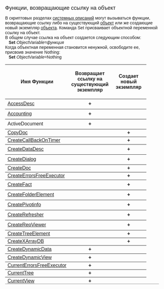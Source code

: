 ﻿<html>
<head>
<title>Функции, возвращающие ссылку на объект</title>
</head>

<body>

<p><font size="+1" face="Arial">Функции, возвращающие ссылку на объект</font></p>

<p><font face="Arial">В скриптовых разделах <a
href="Defs.html">системных описаний</a> могут вызываться функции, возвращающие 
ссылку либо на существующий <a href="objects.html">объект</a> или же создающие 
новый экземпляр <a href="objects.html">объекта</a>. Команда Set присваивает 
объектной переменной ссылку на объект. <br>
В общем случае ссылка на объект создается следующим способом: <br>
&nbsp;&nbsp; <strong>Set</strong> <em>ObjectVariable</em>=<em>функция</em><br>
Когда объектная переменная становится ненужной, освободите ее, присвоив значение 
Nothing: <br>
<strong>&nbsp;&nbsp; Set</strong> <em>ObjectVariable</em>=Nothing</font></p>

<table border="1" cellPadding="5" cols="2" frame="below" rules="rows" width="528"
height="720">
  <tr vAlign="top">
    <th class="label" width="150" valign="middle" align="center" nowrap height="79"><p
    align="center"><font face="Arial"><b>Имя Функции</b></font></th>
    <th class="label" width="72" align="center" height="79" valign="middle"><p align="center"><font
    face="Arial">Возвращает ссылку на существующий экземпляр</font></th>
    <th class="label" width="100" align="center" valign="middle" height="79"><p align="center"><font
    face="Arial">Создает новый экземпляр</font></th>
  </tr>
  <tr>
    <td width="150" height="33"><font face="Arial"><a href="Functions/Functions/AccessControl/AccessDesc.html">
	AccessDesc</a></font></td>
    <td width="104" align="center" height="33"><font face="Arial"><strong>
	+</strong></font></td>
    <td width="100" align="center" valign="middle" height="33"></td>
  </tr>
  <tr>
    <td width="150" height="33"><a href="Functions/Functions/SysDefManagment/Accounting.html"><font
    face="Arial">Accounting</font></a></td>
    <td width="104" align="center" height="33"><font face="Arial"><strong>
	+</strong></font></td>
    <td width="100" align="center" valign="middle" height="33"></td>
  </tr>
  <tr>
    <td width="150" height="33"><font face="Arial">ActiveDocument</font></td>
    <td width="104" align="center" height="33"><font face="Arial"><strong>
	+</strong></font></td>
    <td width="100" align="center" valign="middle" height="33"></td>
  </tr>
  <tr>
    <td width="150" height="17"><font face="Arial"><a href="Functions/Functions/DocumentsCirculation/CopyDoc.html">
	CopyDoc</a></font></td>
    <td width="104" align="center" height="17"></td>
    <td width="100" align="center" valign="middle" height="17"><font face="Arial"><strong>
	+</strong></font></td>
  </tr>
  <tr>
    <td width="150" height="16"><a href="Functions/Functions/CreateCallBackOnTimer.html"><font face="Arial">
	CreateCallBackOnTimer</font></a></td>
    <td width="104" align="center" height="16"></td>
    <td width="100" align="center" valign="middle" height="16"><font face="Arial"><strong>
	+</strong></font></td>
  </tr>
  <tr>
    <td width="150" height="33"><a href="Functions/Functions/InterfaceManagment/CreateDataDesc.html">
    <font face="Arial">CreateDataDesc</font></a></td>
    <td width="104" align="center" height="33"></td>
    <td width="100" align="center" valign="middle" height="33"><font face="Arial"><strong>+</strong></font></td>
   </tr>
  <tr>
    <td width="150" height="33"><a href="Functions/Functions/InterfaceManagment/CreateDialog.html"><font
    face="Arial">CreateDialog</font></a></td>
    <td width="104" align="center" height="33"></td>
    <td width="100" align="center" valign="middle" height="33"><font face="Arial"><strong>
	+</strong></font></td>
  </tr>
  <tr>
    <td width="150" height="17"><a href="Functions/Functions/DocumentsCirculation/CreateDoc.html"><font face="Arial">
	CreateDoc</font></a></td>
    <td width="104" align="center" height="17"></td>
    <td width="100" align="center" valign="middle" height="17"><font face="Arial"><strong>
	+</strong></font></td>
  </tr>
  <tr>
    <td width="150" height="16">
        <a href="Functions/Functions/DocumentsCirculation/CreateDoc.html">
        <font face="Arial">
	    <a href="Functions/Functions/CreateErrorsFreeExecutor.html">
	CreateErrorsFreeExecutor</a></font></a></td>
    <td width="104" align="center" height="16"></td>
    <td width="100" align="center" valign="middle" height="16"><font face="Arial"><strong>
	+</strong></font></td>
  </tr>
  <tr>
    <td width="150" height="33"><font face="Arial"><a href="Functions/Functions/AccManagement/CreateFact.html">
	CreateFact</a></font></td>
    <td width="104" align="center" height="33"></td>
    <td width="100" align="center" valign="middle" height="33"><font face="Arial"><strong>
	+</strong></font></td>
  </tr>
  <tr>
    <td width="150" height="33"><font face="Arial"><a href="Functions/Functions/DocumentsCirculation/CreateFolderElement.html">
	CreateFolderElement</a></font></td>
    <td width="104" align="center" height="33"></td>
    <td width="100" align="center" valign="middle" height="33"><font face="Arial"><strong>
	+</strong></font></td>
  </tr>
    <tr>
    <td width="150" height="33"><font face="Arial"><a href="Functions/Functions/InterfaceManagment/CreatePivotinfo.html">
	CreatePivotinfo</a></font></td>
    <td width="104" align="center" height="33"></td>
    <td width="100" align="center" valign="middle" height="33"><font face="Arial"><strong>
	+</strong></font></td>
    </tr>
  <tr>
    <td width="150" height="33"><font face="Arial"><a href="Functions/Functions/InterfaceManagment/CreateRefresher.html">
	CreateRefresher</a></font></td>
    <td width="104" align="center" height="33"></td>
    <td width="100" align="center" valign="middle" height="33"><font face="Arial"><strong>
	+</strong></font></td>
  </tr>
  <tr>
    <td width="150" height="33"><font face="Arial"><a href="Functions/Functions/CreateRepViewer.html">
	CreateRepViewer</a></font></td>
    <td width="104" align="center" height="33"></td>
    <td width="100" align="center" valign="middle" height="33"><font face="Arial"><strong>
	+</strong></font></td>
  </tr>
  <tr>
    <td width="150" height="17"><font face="Arial"><a href="Functions/Functions/DocumentsCirculation/CreateTreeElement.html">
	CreateTreeElement</a></font></td>
    <td width="104" align="center" height="17"></td>
    <td width="100" align="center" valign="middle" height="17"><font face="Arial"><strong>
	+</strong></font></td>
  </tr>
  <tr>
    <td width="150" height="16"><font face="Arial"><a href="Functions/Functions/CreateXArrayDB.html">
	CreateXArrayDB</a></font></td>
    <td width="104" align="center" height="16"></td>
    <td width="100" align="center" valign="middle" height="16"><font face="Arial"><strong>
	+</strong></font></td>
  </tr>
    <tr>
    <td width="150" height="17"><a href="Functions/Functions/CreateDynamicData.html"><font face="Arial">
	CreateDynamicData</font></a></td>
    <td width="104" align="center" height="17"><font face="Arial"><strong>
	+</strong></font></td>
    <td width="100" align="center" valign="middle" height="17">&nbsp;</td>
    </tr>
    <tr>
    <td width="150" height="17"><a href="Functions/Functions/CreateDynamicView.html"><font face="Arial">
	CreateDynamicView</font></a></td>
    <td width="104" align="center" height="17"><font face="Arial"><strong>
	+</strong></font></td>
    <td width="100" align="center" valign="middle" height="17">&nbsp;</td>
    </tr>
    <tr>
    <td width="150" height="19"><font face="Arial">
        <a href="Functions/Functions/CurrentErrorsFreeExecutor.html">
	    CurrentErrorsFreeExecutor</a></font></td>
    <td width="104" align="center" height="19"><font face="Arial"><strong>
	+</strong></font></td>
    <td width="100" align="center" height="19"></td>
    </tr>
  <tr>
    <td width="150" height="19"><font face="Arial"><a href="Functions/Functions/InterfaceManagment/CurrentTree.html">
	CurrentTree</a></font></td>
    <td width="104" align="center" height="19"><font face="Arial"><strong>
	+</strong></font></td>
    <td width="100" align="center" height="19"></td>
  </tr>
  <tr>
    <td width="150" height="19"><font face="Arial"><a href="Functions/Functions/InterfaceManagment/CurrentView.html">
	CurrentView</a></font></td>
    <td width="104" align="center" height="19"><font face="Arial"><strong>
	+</strong></font></td>
    <td width="100" align="center" height="19">&nbsp;</td>
  </tr>
    <tr>
    <td width="150" height="33"><a href="Functions/Functions/SysDefManagment/Data.html"><font face="Arial">
	Data</font></a></td>
    <td width="104" align="center" height="33"><font face="Arial"><strong>
	+</strong></font></td>
    <td width="100" align="center" valign="middle" height="33"></td>
    </tr>
    <tr>
    <td width="150" height="33"><a href="Functions/Functions/DocumentsCirculation/DocFromScreen.html"><font
    face="Arial">DocFromScreen</font></a></td>
    <td width="104" align="center" height="33"><font face="Arial"><strong>
	+</strong></font></td>
    <td width="100" align="center" valign="middle" height="33"></td>
    </tr>
    <tr>
    <td width="150" height="33"><a href="Functions/Functions/InterfaceManagment/DocP.html"><font face="Arial">
	DocP</font></a></td>
    <td width="104" align="center" height="33"><font face="Arial"><strong>
	+</strong></font></td>
    <td width="100" align="center" valign="middle" height="33"></td>
    </tr>
  <tr>
    <td width="150" height="19"><font face="Arial"><a href="Functions\SpreadsheetExportRowStyle\ExportStyle.html">
	ExportStyle</a></font></td>
    <td width="104" align="center" height="19"><font face="Arial"><strong>
	+</strong></font></td>
    <td width="100" align="center" height="19"></td>
  </tr>
  <tr>
    <td width="150" height="10"><a href="Functions/Functions/DocumentsCirculation/FolderElProp.html"><font
    face="Arial">FolderElProp</font></a></td>
    <td width="104" align="center" height="10"><font face="Arial"><strong>
	+</strong></font></td>
    <td width="100" align="center" height="10"></td>
  </tr>
  <tr>
    <td width="150" height="9"><font face="Arial"><a href="Functions/Functions/SysDefManagment/LoadDialog.html">
	LoadDialog</a></font></td>
    <td width="104" align="center" height="9"><font face="Arial"><strong>
	+</strong></font></td>
    <td width="100" align="center" height="9"></td>
  </tr>
  <tr>
    <td width="150" height="19"><font face="Arial"><a href="Functions/Functions/DocumentsCirculation/LoadDoc.html">
	LoadDoc</a></font></td>
    <td width="104" align="center" height="19"><font face="Arial"><strong>
	+</strong></font></td>
    <td width="100" align="center" height="19"></td>
  </tr>
  <tr>
    <td width="150" height="19"><font face="Arial"><a href="Functions/Functions/DocumentsCirculation/LoadDocFromFolder.html">
	LoadDocFromFolder</a></font></td>
    <td width="104" align="center" height="19"><font face="Arial"><strong>
	+</strong></font></td>
    <td width="100" align="center" height="19"></td>
  </tr>
  <tr>
    <td width="150" height="19"><font face="Arial"><a href="Functions/Functions/AccManagement/LoadFactByBase.html">
	LoadFactByBase</a></font></td>
    <td width="104" align="center" height="19"><font face="Arial"><strong>
	+</strong></font></td>
    <td width="100" align="center" height="19"></td>
  </tr>
  <tr>
    <td width="150" height="19"><font face="Arial"><a href="Functions/Functions/AccManagement/LoadFactByObject.html">
	LoadFactByObject</a></font></td>
    <td width="104" align="center" height="19"><font face="Arial"><strong>
	+</strong></font></td>
    <td width="100" align="center" height="19"></td>
  </tr>
  <tr>
    <td width="150" height="19"><font face="Arial"><a href="Functions/Functions/AccManagement/LoadFactByTrans.html">
	LoadFactByTrans</a></font></td>
    <td width="104" align="center" height="19"><font face="Arial"><strong>
	+</strong></font></td>
    <td width="100" align="center" height="19"></td>
  </tr>
  <tr>
    <td width="150" height="19"><font face="Arial"><a href="Functions/Functions/SysDefManagment/Tree.html">
	Tree</a></font></td>
    <td width="104" align="center" height="19"><font face="Arial"><strong>
	+</strong></font></td>
    <td width="100" align="center" height="19"></td>
  </tr>
  <tr>
    <td width="150" height="19"><a href="Functions/Functions/DocumentsCirculation/TreeElProp.html"><font
    face="Arial">TreeElProp</font></a></td>
    <td width="104" align="center" height="19"><font face="Arial"><strong>
	+</strong></font></td>
    <td width="100" align="center" height="19"></td>
  </tr>
  <tr>
    <td width="150" height="19"><font face="Arial"><a href="Functions/Functions/SysDefManagment/View.html">
	View</a></font></td>
    <td width="104" align="center" height="19"><font face="Arial"><strong>
	+</strong></font></td>
    <td width="100" align="center" height="19"></td>
  </tr>
</table>
</body>
</html>
